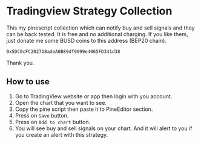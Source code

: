 # Tradingview Strategy Collection
This my pinescript collection which can notify buy and sell signals and they can be back tested. 
It is free and no additional charging.
If you like them, just donate me some BUSD coins to this address (BEP20 chain).

```
0x5DC0cFC202718adeA0B89df9099e4065FD341d38
```
Thank you.

## How to use
1. Go to TradingView website or app then login with you account.
2. Open the chart that you want to see.
3. Copy the pine script then paste it to PineEditor section.
4. Press on `Save` button.
5. Press on `Add to chart` button.
6. You will see buy and sell signals on your chart. And it will alert to you if you create an alert with this strategy.
